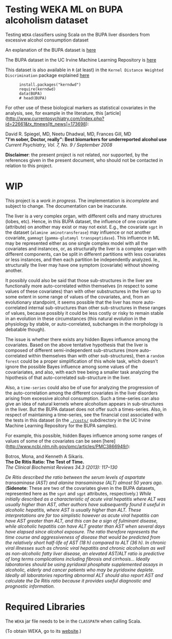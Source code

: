 # Testing WEKA ML on BUPA alcoholism dataset

Testing `WEKA` classifiers using Scala on the BUPA liver disorders from excessive alcohol consumption dataset

An explanation of the BUPA dataset is [here](http://sci2s.ugr.es/keel/dataset.php?cod=55)

The BUPA dataset in the UC Irvine Machine Learning Repository is [here](https://archive.ics.uci.edu/ml/datasets/Liver+Disorders)

This dataset is also available in `R` (at least) in the `Kernel Distance Weighted Discrimination` package explained
[here](https://cran.r-project.org/web/packages/kerndwd/kerndwd.pdf)

          install.packages("kerndwd")
          require(kerndwd)
          data(BUPA)
          # head(BUPA)

For other use of these biological markers as statistical covariates in the analysis, see, for example in the literature, this [article] (http://www.currentpsychiatry.com/index.php?id=22661&tx_ttnews[tt_news]=173698):

David R. Spiegel, MD, Neetu Dhadwal, MD, Frances Gill, MD  <br />
**"I'm sober, Doctor, really": Best biomarkers for underreported alcohol use**  <br />
*Current Psychiatry, Vol. 7, No. 9 / September 2008*

**Disclaimer**: the present project is not related, nor supported, by the references given in the present document, who should not be contacted in relation to this project.

# WIP

This project is a *work in progress*. The implementation is *incomplete* and
subject to change. The documentation can be inaccurate.

The liver is a very complex organ, with different cells and many structures (lobes, etc). Hence, in this BUPA dataset, the influence of one covariate (attribute) on another may exist or may not exist. E.g., the covariate `sgpt` in the dataset (`alamine aminotransferase`) may influence or not another covariate, `gammagt` (`gamma-glutamyl transpeptidase`). This influence in ML may be represented either as one single complex model with all the covariates and instances, or, as structurally the liver is a complex organ with different components, can be split in different partitions with less covariates or less instances, and then each partition be independently analyzed. Ie., structurally the liver may have one symptom (covariate) without showing another.

It possibly could also be said that those sub-structures in the liver are functionally more auto-correlated within themselves (in respect to some values of these covariates) than with other substructures in the liver up to some extent in some range of values of the covariates, and, from an evolutionary standpoint, it seems possible that the liver has more auto-correlated internal sub-structures than other sub-structures in these ranges of values, because possibly it could be less costly or risky to remain stable in an evolution in these circumstances (this natural evolution in the physiology by stable, or auto-correlated, subchanges in the morphology is debatable though).

The issue is whether there exists any hidden Bayes influence among the covariates. Based on the above tentative hypothesis that the liver is composed of different semi-independent sub-structures (more auto-correlated within themselves than with other sub-structures), then a `random forest` could be a proper simplification of this whole task, which doesn't ignore the possible Bayes influence among some values of the covariariates, and also, with each tree being a smaller task analyzing the hipothesis of that auto-correlated sub-structure in the liver.

Also, a `time-series` could also be of use for analyzing the progression of the auto-correlation among the different covariates in the liver disorders arising from excessive alcohol consumption. Such a time-series can also give an idea of natural kernels where alcoholism appears in sub-structures in the liver. But the BUPA dataset does not offer such a times-series. Also, in respect of maintaining a time-series, see the financial cost associated with the tests in this dataset (in the [`./costs/`](http://archive.ics.uci.edu/ml/machine-learning-databases/liver-disorders/costs/)  subdirectory in the UC Irvine Machine Learning Repository for the BUPA samples).

For example, this possible, hidden Bayes influence among some ranges of values of some of the covariates can be seen [here] (http://www.ncbi.nlm.nih.gov/pmc/articles/PMC3866949/):

Botros, Mona, and Kenneth A Sikaris.  <br />
**The De Ritis Ratio: The Test of Time.**  <br />
*The Clinical Biochemist Reviews 34.3 (2013): 117–130*

*De Ritis described the ratio between the serum levels of aspartate transaminase (AST) and alanine transaminase (ALT) almost 50 years ago.* (**Sidenote**: These are two of the covariates given in the BUPA datasets, represented here as the `sgot` and `sgpt` attributes, respectively.) *While initially described as a characteristic of acute viral hepatitis where ALT was usually higher than AST, other authors have subsequently found it useful in alcoholic hepatitis, where AST is usually higher than ALT. These interpretations are far too simplistic however as acute viral hepatitis can have AST greater than ALT, and this can be a sign of fulminant disease, while alcoholic hepatitis can have ALT greater than AST when several days have elapsed since alcohol exposure. The ratio therefore represents the time course and aggressiveness of disease that would be predicted from the relatively short half-life of AST (18 h) compared to ALT (36 h). In chronic viral illnesses such as chronic viral hepatitis and chronic alcoholism as well as non-alcoholic fatty liver disease, an elevated AST/ALT ratio is predictive of long terms complications including fibrosis and cirrhosis... Ideally laboratories should be using pyridoxal phosphate supplemented assays in alcoholic, elderly and cancer patients who may be pyridoxine deplete. Ideally all laboratories reporting abnormal ALT should also report AST and calculate the De Ritis ratio because it provides useful diagnostic and prognostic information.*

# Required Libraries

The `WEKA` jar file needs to be in the `CLASSPATH` when calling Scala.

(To obtain WEKA, go to its [website](http://www.cs.waikato.ac.nz/ml/weka/downloading.html).)

